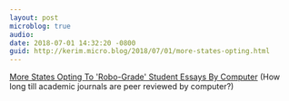 ```yaml
---
layout: post
microblog: true
audio: 
date: 2018-07-01 14:32:20 -0800
guid: http://kerim.micro.blog/2018/07/01/more-states-opting.html
---
```

[More States Opting To 'Robo-Grade' Student Essays By Computer](http://www.npr.org/2018/06/30/624373367/more-states-opting-to-robo-grade-student-essays-by-computer) (How long till academic journals are peer reviewed by computer?)
